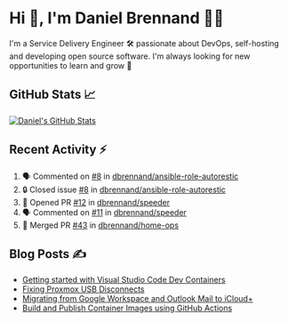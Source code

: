 # Hi 👋, I'm Daniel Brennand 👨‍💻

I'm a Service Delivery Engineer 🛠 passionate about DevOps, self-hosting and developing open source software. I'm always looking for new opportunities to learn and grow 🌱

## GitHub Stats 📈

[![Daniel's GitHub Stats](https://github-readme-stats.vercel.app/api?username=dbrennand&show_icons=true&count_private=true&hide_border=true&theme=dark)](https://github.com/anuraghazra/github-readme-stats)

## Recent Activity ⚡

<!--START_SECTION:activity-->
1. 🗣 Commented on [#8](https://github.com/dbrennand/ansible-role-autorestic/issues/8#issuecomment-2308960721) in [dbrennand/ansible-role-autorestic](https://github.com/dbrennand/ansible-role-autorestic)
2. 🔒 Closed issue [#8](https://github.com/dbrennand/ansible-role-autorestic/issues/8) in [dbrennand/ansible-role-autorestic](https://github.com/dbrennand/ansible-role-autorestic)
3. 💪 Opened PR [#12](https://github.com/dbrennand/speeder/pull/12) in [dbrennand/speeder](https://github.com/dbrennand/speeder)
4. 🗣 Commented on [#11](https://github.com/dbrennand/speeder/issues/11#issuecomment-2308956400) in [dbrennand/speeder](https://github.com/dbrennand/speeder)
5. 🎉 Merged PR [#43](https://github.com/dbrennand/home-ops/pull/43) in [dbrennand/home-ops](https://github.com/dbrennand/home-ops)
<!--END_SECTION:activity-->

## Blog Posts ✍

<!-- BLOG-POST-LIST:START -->
- [Getting started with Visual Studio Code Dev Containers](https://danielbrennand.com/blog/vscode-dev-containers/)
- [Fixing Proxmox USB Disconnects](https://danielbrennand.com/blog/proxmox-fix-usb-disconnect/)
- [Migrating from Google Workspace and Outlook Mail to iCloud+](https://danielbrennand.com/blog/google-outlook-to-icloud+/)
- [Build and Publish Container Images using GitHub Actions](https://danielbrennand.com/blog/build-and-publish-container-image-gha/)
<!-- BLOG-POST-LIST:END -->
